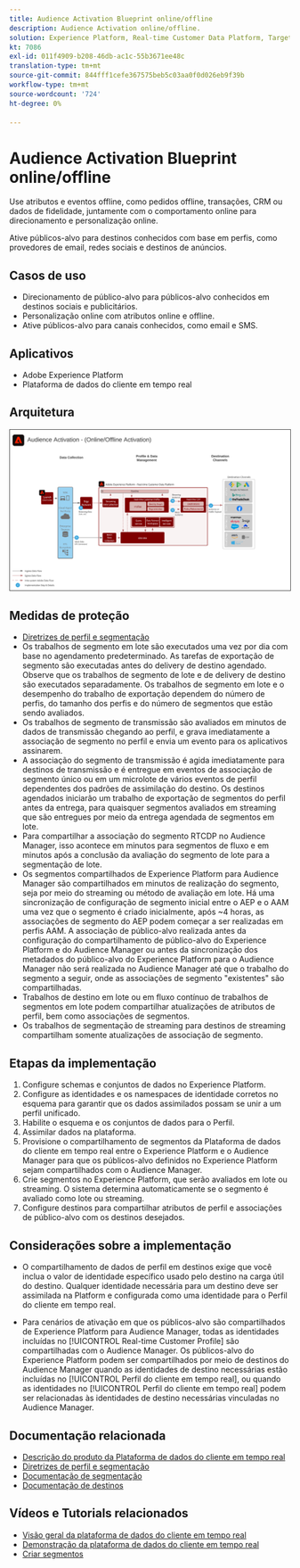 ```yaml
---
title: Audience Activation Blueprint online/offline
description: Audience Activation online/offline.
solution: Experience Platform, Real-time Customer Data Platform, Target, Audience Manager, Analytics, Experience Cloud Services, Data Collection
kt: 7086
exl-id: 011f4909-b208-46db-ac1c-55b3671ee48c
translation-type: tm+mt
source-git-commit: 844fff1cefe367575beb5c03aa0f0d026eb9f39b
workflow-type: tm+mt
source-wordcount: '724'
ht-degree: 0%

---
```


# Audience Activation Blueprint online/offline

Use atributos e eventos offline, como pedidos offline, transações, CRM ou dados de fidelidade, juntamente com o comportamento online para direcionamento e personalização online.

Ative públicos-alvo para destinos conhecidos com base em perfis, como provedores de email, redes sociais e destinos de anúncios.

## Casos de uso

* Direcionamento de público-alvo para públicos-alvo conhecidos em destinos sociais e publicitários.
* Personalização online com atributos online e offline.
* Ative públicos-alvo para canais conhecidos, como email e SMS.

## Aplicativos

* Adobe Experience Platform
* Plataforma de dados do cliente em tempo real

## Arquitetura

<img src="assets/onoff.svg" alt="Arquitetura de referência para o cenário Audience Activation online/offline" style="border:1px solid #4a4a4a" />

## Medidas de proteção

* [Diretrizes de perfil e segmentação](https://experienceleague.adobe.com/docs/experience-platform/profile/guardrails.html?lang=en)
* Os trabalhos de segmento em lote são executados uma vez por dia com base no agendamento predeterminado. As tarefas de exportação de segmento são executadas antes do delivery de destino agendado. Observe que os trabalhos de segmento de lote e de delivery de destino são executados separadamente. Os trabalhos de segmento em lote e o desempenho do trabalho de exportação dependem do número de perfis, do tamanho dos perfis e do número de segmentos que estão sendo avaliados.
* Os trabalhos de segmento de transmissão são avaliados em minutos de dados de transmissão chegando ao perfil, e grava imediatamente a associação de segmento no perfil e envia um evento para os aplicativos assinarem.
* A associação do segmento de transmissão é agida imediatamente para destinos de transmissão e é entregue em eventos de associação de segmento único ou em um microlote de vários eventos de perfil dependentes dos padrões de assimilação do destino. Os destinos agendados iniciarão um trabalho de exportação de segmentos do perfil antes da entrega, para quaisquer segmentos avaliados em streaming que são entregues por meio da entrega agendada de segmentos em lote.
* Para compartilhar a associação do segmento RTCDP no Audience Manager, isso acontece em minutos para segmentos de fluxo e em minutos após a conclusão da avaliação do segmento de lote para a segmentação de lote.
* Os segmentos compartilhados de Experience Platform para Audience Manager são compartilhados em minutos de realização do segmento, seja por meio do streaming ou método de avaliação em lote. Há uma sincronização de configuração de segmento inicial entre o AEP e o AAM uma vez que o segmento é criado inicialmente, após ~4 horas, as associações de segmento do AEP podem começar a ser realizadas em perfis AAM. A associação de público-alvo realizada antes da configuração do compartilhamento de público-alvo do Experience Platform e do Audience Manager ou antes da sincronização dos metadados do público-alvo do Experience Platform para o Audience Manager não será realizada no Audience Manager até que o trabalho do segmento a seguir, onde as associações de segmento &quot;existentes&quot; são compartilhadas.
* Trabalhos de destino em lote ou em fluxo contínuo de trabalhos de segmentos em lote podem compartilhar atualizações de atributos de perfil, bem como associações de segmentos.
* Os trabalhos de segmentação de streaming para destinos de streaming compartilham somente atualizações de associação de segmento.

## Etapas da implementação

1. Configure schemas e conjuntos de dados no Experience Platform.
1. Configure as identidades e os namespaces de identidade corretos no esquema para garantir que os dados assimilados possam se unir a um perfil unificado.
1. Habilite o esquema e os conjuntos de dados para o Perfil.
1. Assimilar dados na plataforma.
1. Provisione o compartilhamento de segmentos da Plataforma de dados do cliente em tempo real entre o Experience Platform e o Audience Manager para que os públicos-alvo definidos no Experience Platform sejam compartilhados com o Audience Manager.
1. Crie segmentos no Experience Platform, que serão avaliados em lote ou streaming. O sistema determina automaticamente se o segmento é avaliado como lote ou streaming.
1. Configure destinos para compartilhar atributos de perfil e associações de público-alvo com os destinos desejados.

## Considerações sobre a implementação

* O compartilhamento de dados de perfil em destinos exige que você inclua o valor de identidade específico usado pelo destino na carga útil do destino. Qualquer identidade necessária para um destino deve ser assimilada na Platform e configurada como uma identidade para o Perfil do cliente em tempo real.

* Para cenários de ativação em que os públicos-alvo são compartilhados de Experience Platform para Audience Manager, todas as identidades incluídas no [!UICONTROL Real-time Customer Profile] são compartilhadas com o Audience Manager. Os públicos-alvo do Experience Platform podem ser compartilhados por meio de destinos do Audience Manager quando as identidades de destino necessárias estão incluídas no [!UICONTROL Perfil do cliente em tempo real], ou quando as identidades no [!UICONTROL Perfil do cliente em tempo real] podem ser relacionadas às identidades de destino necessárias vinculadas no Audience Manager.

## Documentação relacionada

* [Descrição do produto da Plataforma de dados do cliente em tempo real](https://helpx.adobe.com/legal/product-descriptions/real-time-customer-data-platform.html)
* [Diretrizes de perfil e segmentação](https://experienceleague.adobe.com/docs/experience-platform/profile/guardrails.html?lang=en)
* [Documentação de segmentação](https://experienceleague.adobe.com/docs/experience-platform/segmentation/api/streaming-segmentation.html)
* [Documentação de destinos](https://experienceleague.adobe.com/docs/experience-platform/destinations/catalog/overview.html)

## Vídeos e Tutorials relacionados

* [Visão geral da plataforma de dados do cliente em tempo real](https://experienceleague.adobe.com/docs/platform-learn/tutorials/application-services/rtcdp/understanding-the-real-time-customer-data-platform.html)
* [Demonstração da plataforma de dados do cliente em tempo real](https://experienceleague.adobe.com/docs/platform-learn/tutorials/application-services/rtcdp/demo.html)
* [Criar segmentos](https://experienceleague.adobe.com/docs/platform-learn/tutorials/segments/create-segments.html)
